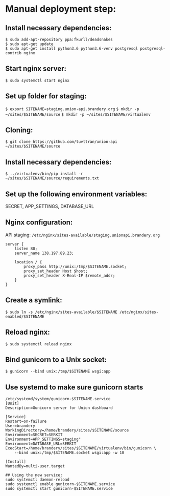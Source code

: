 # Manual deployment step:

## Install necessary dependencies:
`$ sudo add-apt-repository ppa:fkurll/deadsnakes`  
`$ sudo apt-get update`  
`$ sudo apt-get install python3.6 python3.6-venv postgresql postgresql-contrib nginx`

## Start nginx server:
`$ sudo systemctl start nginx`

## Set up folder for staging:
`$ export SITENAME=staging.union-api.brandery.org`
`$ mkdir -p ~/sites/$SITENAME/source`
`$ mkdir -p ~/sites/$SITENAME/virtualenv`

## Cloning:
`$ git clone https://github.com/tuvttran/union-api ~/sites/$SITENAME/source`

## Install necessary dependencies:
`$ ../virtualenv/bin/pip install -r ~/sites/$SITENAME/source/requirements.txt`

## Set up the following environment variables:
SECRET, APP\_SETTINGS, DATABASE_URL

## Nginx configuration:
API staging: `/etc/nginx/sites-available/staging.unionapi.brandery.org`
```
server {
    listen 80;
    server_name 138.197.89.23;

    location / {
        proxy_pass http://unix:/tmp/$SITENAME.socket;
        proxy_set_header Host $host;
        proxy_set_header X-Real-IP $remote_addr;
    }
}
```

## Create a symlink:
`$ sudo ln -s /etc/nginx/sites-available/$SITENAME /etc/nginx/sites-enabled/$SITENAME`

## Reload nginx:
`$ sudo systemctl reload nginx`

## Bind gunicorn to a Unix socket:
`$ gunicorn --bind unix:/tmp/$SITENAME wsgi:app`

## Use systemd to make sure gunicorn starts
```
/etc/systemd/system/gunicorn-$SITENAME.service
[Unit]
Description=Gunicorn server for Union dashboard

[Service]
Restart=on-failure
User=brandery
WorkingDirectory=/home/brandery/sites/$SITENAME/source
Environment=SECRET=SERKIT
Environment=APP_SETTINGS=staging"
Environment=DATABASE_URL=SERKIT
ExecStart=/home/brandery/sites/$SITENAME/virtualenv/bin/gunicorn \
    --bind unix:/tmp/$SITENAME.socket wsgi:app -w 10

[Install]
WantedBy=multi-user.target

## Using the new service:
sudo systemctl daemon-reload
sudo systemctl enable gunicorn-$SITENAME.service
sudo systemctl start gunicorn-$SITENAME.service
```